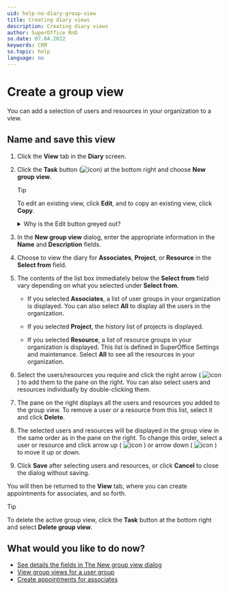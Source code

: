```yaml
---
uid: help-no-diary-group-view
title: Creating diary views
description: Creating diary views
author: SuperOffice RnD
so.date: 07.04.2022
keywords: CRM
so.topic: help
language: no
---
```


# Create a group view

You can add a selection of users and resources in your organization to a view.

## Name and save this view

1. Click the **View** tab in the **Diary** screen.

1. Click the **Task** button (![icon][img1]) at the bottom right and choose **New group view**.

    > [!TIP]
    > To edit an existing view, click **Edit**, and to copy an existing view, click **Copy**.

    <details><summary>Why is the Edit button greyed out?</summary>
    You can change only group views created by you. In a predefined group view, the **Edit** button is greyed out to indicate that you cannot change it here. These group views contain all users assigned to the specific groups. This is defined in SuperOffice Settings and maintenance.

    To edit and save a predefined group view, select the **Copy** option and save the view with a new name.
    </details>

1. In the **New group view** dialog, enter the appropriate information in the **Name** and **Description** fields.

1. Choose to view the diary for **Associates**, **Project**, or **Resource** in the **Select from** field.

1. The contents of the list box immediately below the **Select from** field vary depending on what you selected under **Select from**.

    * If you selected **Associates**, a list of user groups in your organization is displayed. You can also select **All** to display all the users in the organization.

    * If you selected **Project**, the history list of projects is displayed.

    * If you selected **Resource**, a list of resource groups in your organization is displayed. This list is defined in SuperOffice Settings and maintenance. Select **All** to see all the resources in your organization.

1. Select the users/resources you require and click the right arrow ( ![icon][img2] ) to add them to the pane on the right. You can also select users and resources individually by double-clicking them.

1. The pane on the right displays all the users and resources you added to the group view. To remove a user or a resource from this list, select it and click **Delete**.

1. The selected users and resources will be displayed in the group view in the same order as in the pane on the right. To change this order, select a user or resource and click arrow up ( ![icon][img3] ) or arrow down ( ![icon][img4] ) to move it up or down.

1. Click **Save** after selecting users and resources, or click **Cancel** to close the dialog without saving.

You will then be returned to the **View** tab, where you can create appointments for associates, and so forth.

> [!TIP]
> To delete the active group view, click the **Task** button at the bottom right and select **Delete group view**.

## What would you like to do now?

* [See details the fields in The New group view dialog][1]
* [View group views for a user group][2]
* [Create appointments for associates][4]

<!-- Referenced links -->
[1]: screen/view-dialog.md
[2]: open.md
[4]: create-follow-up.md#associate

<!-- Referenced images -->
[img2]: ../../../media/icons/arrow-right.png
[img3]: ../../../media/icons/arrow-up.png
[img4]: ../../../media/icons/arrow-down.png
[img1]: ../../../media/icons/btn-menu.png

